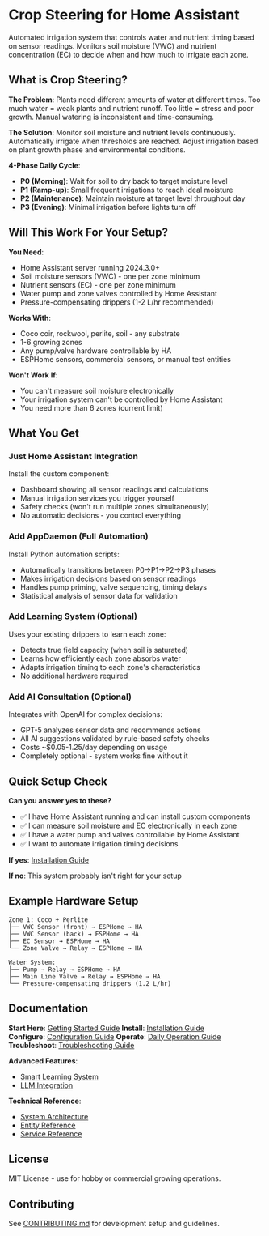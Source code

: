 # Crop Steering for Home Assistant

Automated irrigation system that controls water and nutrient timing based on sensor readings. Monitors soil moisture (VWC) and nutrient concentration (EC) to decide when and how much to irrigate each zone.

## What is Crop Steering?

**The Problem**: Plants need different amounts of water at different times. Too much water = weak plants and nutrient runoff. Too little = stress and poor growth. Manual watering is inconsistent and time-consuming.

**The Solution**: Monitor soil moisture and nutrient levels continuously. Automatically irrigate when thresholds are reached. Adjust irrigation based on plant growth phase and environmental conditions.

**4-Phase Daily Cycle**:
- **P0 (Morning)**: Wait for soil to dry back to target moisture level
- **P1 (Ramp-up)**: Small frequent irrigations to reach ideal moisture
- **P2 (Maintenance)**: Maintain moisture at target level throughout day
- **P3 (Evening)**: Minimal irrigation before lights turn off

## Will This Work For Your Setup?

**You Need**:
- Home Assistant server running 2024.3.0+
- Soil moisture sensors (VWC) - one per zone minimum
- Nutrient sensors (EC) - one per zone minimum  
- Water pump and zone valves controlled by Home Assistant
- Pressure-compensating drippers (1-2 L/hr recommended)

**Works With**:
- Coco coir, rockwool, perlite, soil - any substrate
- 1-6 growing zones
- Any pump/valve hardware controllable by HA
- ESPHome sensors, commercial sensors, or manual test entities

**Won't Work If**:
- You can't measure soil moisture electronically
- Your irrigation system can't be controlled by Home Assistant
- You need more than 6 zones (current limit)

## What You Get

### Just Home Assistant Integration
Install the custom component:
- Dashboard showing all sensor readings and calculations
- Manual irrigation services you trigger yourself
- Safety checks (won't run multiple zones simultaneously)
- No automatic decisions - you control everything

### Add AppDaemon (Full Automation)  
Install Python automation scripts:
- Automatically transitions between P0→P1→P2→P3 phases
- Makes irrigation decisions based on sensor readings
- Handles pump priming, valve sequencing, timing delays
- Statistical analysis of sensor data for validation

### Add Learning System (Optional)
Uses your existing drippers to learn each zone:
- Detects true field capacity (when soil is saturated)
- Learns how efficiently each zone absorbs water
- Adapts irrigation timing to each zone's characteristics
- No additional hardware required

### Add AI Consultation (Optional)
Integrates with OpenAI for complex decisions:
- GPT-5 analyzes sensor data and recommends actions
- All AI suggestions validated by rule-based safety checks
- Costs ~$0.05-1.25/day depending on usage
- Completely optional - system works fine without it

## Quick Setup Check

**Can you answer yes to these?**
- ✅ I have Home Assistant running and can install custom components
- ✅ I can measure soil moisture and EC electronically in each zone
- ✅ I have a water pump and valves controllable by Home Assistant
- ✅ I want to automate irrigation timing decisions

**If yes**: [Installation Guide](docs/user-guides/02-installation.md)

**If no**: This system probably isn't right for your setup

## Example Hardware Setup

```
Zone 1: Coco + Perlite
├── VWC Sensor (front) → ESPHome → HA
├── VWC Sensor (back) → ESPHome → HA  
├── EC Sensor → ESPHome → HA
└── Zone Valve → Relay → ESPHome → HA

Water System:
├── Pump → Relay → ESPHome → HA
├── Main Line Valve → Relay → ESPHome → HA
└── Pressure-compensating drippers (1.2 L/hr)
```

## Documentation

**Start Here**: [Getting Started Guide](docs/user-guides/01-getting-started.md)
**Install**: [Installation Guide](docs/user-guides/02-installation.md)  
**Configure**: [Configuration Guide](docs/user-guides/03-configuration.md)
**Operate**: [Daily Operation Guide](docs/user-guides/04-daily-operation.md)
**Troubleshoot**: [Troubleshooting Guide](docs/user-guides/05-troubleshooting.md)

**Advanced Features**:
- [Smart Learning System](docs/advanced-features/smart-learning-system.md)
- [LLM Integration](docs/advanced-features/llm-integration.md)

**Technical Reference**:
- [System Architecture](docs/technical/architecture.md)
- [Entity Reference](docs/technical/entity-reference.md) 
- [Service Reference](docs/technical/service-reference.md)

## License

MIT License - use for hobby or commercial growing operations.

## Contributing

See [CONTRIBUTING.md](CONTRIBUTING.md) for development setup and guidelines.